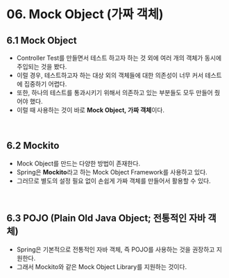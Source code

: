 # 06. Mock Object (가짜 객체)

## 6.1 Mock Object

- Controller Test를 만들면서 테스트 하고자 하는 것 외에 여러 개의 객체가 동시에 주입되는 것을 봤다.
- 이럴 경우, 테스트하고자 하는 대상 외의 객체들에 대한 의존성이 너무 커서 테스트에 집중하기 어렵다.
- 또한, 하나의 테스트를 통과시키기 위해서 의존하고 있는 부분들도 모두 만들어 줬어야 했다.
- 이럴 때 사용하는 것이 바로 **Mock Object, 가짜 객체**이다.

<br>

## 6.2 Mockito

- Mock Object를 만드는 다양한 방법이 존재한다.
- Spring은 **Mockito**라고 하는 Mock Object Framework를 사용하고 있다.
- 그러므로 별도의 설정 필요 없이 손쉽게 가짜 객체를 만들어서 활용할 수 있다.

<br>

## 6.3 POJO (Plain Old Java Object; 전통적인 자바 객체)

- Spring은 기본적으로 전통적인 자바 객체, 즉 POJO를 사용하는 것을 권장하고 지원한다.
- 그래서 Mockito와 같은 Mock Object Library를 지원하는 것이다.

